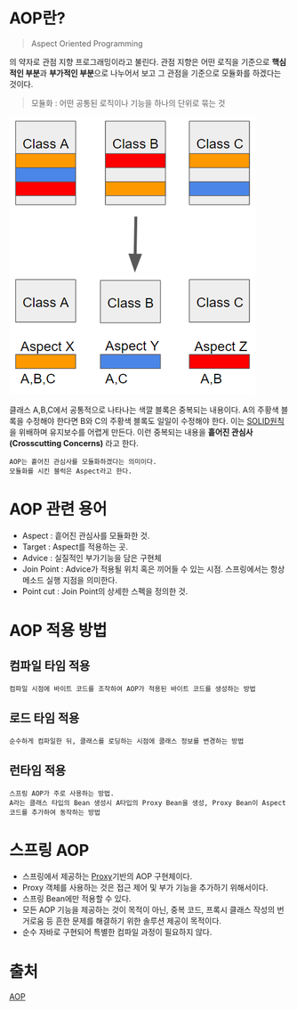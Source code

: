 # AOP란?
> Aspect Oriented Programming

의 약자로 관점 지향 프로그래밍이라고 불린다. 관점 지향은 어떤 로직을 기준으로 **핵심적인 부분**과 **부가적인 부분**으로 나누어서 보고 그 관점을 기준으로 모듈화를 하겠다는 것이다.

> 모듈화 : 어떤 공통된 로직이나 기능을 하나의 단위로 묶는 것

![그림1](/img/AOP1.png)

클래스 A,B,C에서 공통적으로 나타나는 색깔 블록은 중복되는 내용이다. A의 주황색 블록을 수정해야 한다면 B와 C의 주황색 블록도 일일이 수정해야 한다. 이는 [SOLID원칙](/Java/%EA%B0%9D%EC%B2%B4%EC%99%80%20%EA%B0%9D%EC%B2%B4%EC%A7%80%ED%96%A5.md)을 위배하며 유지보수를 어렵게 만든다. 이런 중복되는 내용을 **흩어진 관심사 (Crosscutting Concerns)** 라고 한다.

```
AOP는 흩어진 관심사를 모듈화하겠다는 의미이다.
모듈화를 시킨 블럭은 Aspect라고 한다.
```

# AOP 관련 용어
- Aspect : 흩어진 관심사를 모듈화한 것.
- Target : Aspect를 적용하는 곳.
- Advice : 실질적인 부가기능을 담은 구현체
- Join Point : Advice가 적용될 위치 혹은 끼어들 수 있는 시점. 스프링에서는 항상 메소드 실행 지점을 의미한다.
- Point cut : Join Point의 상세한 스펙을 정의한 것.

# AOP 적용 방법
## 컴파일 타임 적용
```
컴파일 시점에 바이트 코드를 조작하여 AOP가 적용된 바이트 코드를 생성하는 방법
```
## 로드 타임 적용
```
순수하게 컴파일한 뒤, 클래스를 로딩하는 시점에 클래스 정보를 변경하는 방법
```
## 런타임 적용
```
스프링 AOP가 주로 사용하는 방법.
A라는 클래스 타입의 Bean 생성시 A타입의 Proxy Bean을 생성, Proxy Bean이 Aspect코드를 추가하여 동작하는 방법
```

# 스프링 AOP
- 스프링에서 제공하는 [Proxy](/Design%20Pattern/Proxy%20Pattern.md)기반의 AOP 구현체이다.
- Proxy 객체를 사용하는 것은 접근 제어 및 부가 기능을 추가하기 위해서이다.
- 스프링 Bean에만 적용할 수 있다.
- 모든 AOP 기능을 제공하는 것이 목적이 아닌, 중복 코드, 프록시 클래스 작성의 번거로움 등 흔한 문제를 해결하기 위한 솔루션 제공이 목적이다.
- 순수 자바로 구현되어 특별한 컴파일 과정이 필요하지 않다.

# 출처
[AOP](https://code-lab1.tistory.com/193)